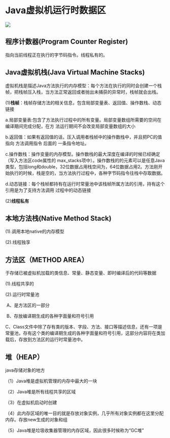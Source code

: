 # Java虚拟机运行时数据区 #
![](E:\blog\blogs\图片\jvm\jvm_running_data.png)
## 程序计数器(Program Counter Register) ##
指向当前线程正在执行的字节码指令。线程私有的。

## Java虚拟机栈(Java Virtual Machine Stacks) ##
虚拟机栈是描述Java方法执行的内存模型：每个方法在执行的同时会创建一个栈帧，把栈帧压入栈，当方法正常返回或者抛出未捕获的异常时，栈帧就会出栈。

(1)**栈帧**：栈帧存储方法的相关信息，包含局部变量表、返回值、操作数栈、动态链接

​	a.局部变量表:包含了方法执行过程中的所有变量。局部变量数组所需要的空间在编译期间完成分配，在方		法运行期间不会改变局部变量数组的大小

​	b.返回值：如果有返回值的话，压入调用者栈帧中的操作数栈中，并且把PC的值指向 方法调用指令 后面的		一条指令地址。

​	c.操作数栈：操作变量的内存模型。操作数栈的最大深度在编译的时候已经确定（写入方法区code属性的           max_stacks项中）。操作数栈的的元素可以是任意Java类型，包括long和double，32位数据占用栈空间为，64位数据占用2。方法刚开始执行的时候，栈是空的，当方法执行过程中，各种字节码指令往栈中存取数据。

​	d.动态链接：每个栈帧都持有在运行时常量池中该栈帧所属方法的引用，持有这个引用是为了支持方法调用		过程中的动态链接

(2)**线程私有**

## 本地方法栈(Native Method Stack) ##
(1).调用本地native的内存模型

(2).线程独享

## 方法区（METHOD AREA）

于存储已被虚拟机加载的类信息、常量、静态变量、即时编译后的代码等数据

(1).线程共享的

(2).运行时常量池

​		A、是方法区的一部分

​		B、存放编译期生成的各种字面量和符号引用

​		C、Class文件中除了存有类的版本、字段、方法、接口等描述信息，还有一项是常量池，存有这个类的编译期生成的各种字面量和符号引用，这部分内容将在类加载后，存放到方法区的运行时常量池中。

## 堆（HEAP）

java存储对象的地方

（1）Java堆是虚拟机管理的内存中最大的一块

（2）Java堆是所有线程共享的区域

（3）在虚拟机启动时创建

（4）此内存区域的唯一目的就是存放对象实例，几乎所有对象实例都在这里分配内存。存放new生成的对象和组

（5）Java堆是垃圾收集器管理的内存区域，因此很多时候称为“GC堆”

